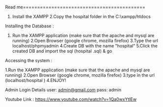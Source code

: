 Read me===========================================
1. Install the XAMPP
2.Copy the hospital folder in the C:\\xampp/htdocs


Installing the Database :

1. Run the XAMPP application (make sure that the apache and mysql are running)
2.Open Browser (google chrome, mozilla firefox)
3.Type the url localhost/phpmyadmin
4.Create DB with the name "hospital" 
5.Click the created DB and import the sql (hospital .sql) & go

Accessing the system :

1.Run the XAMPP application (make sure that the apache and mysql are running)
2.Open Browser (google chrome, mozilla firefox)
3.type in the url (localhost/hospital )
4.ENJOY!


Admin Login Details
user: admin@gmail.com
pass: admin


Youtube Link : https://www.youtube.com/watch?v=1Qa0wxYtIEw
